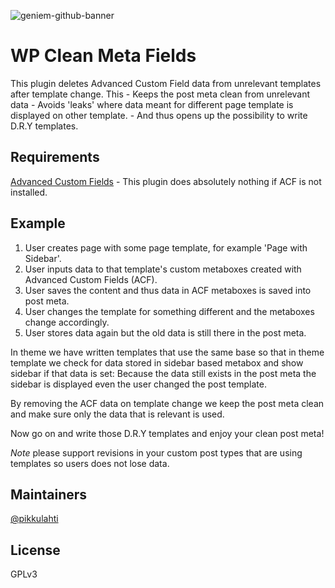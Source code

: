 ![geniem-github-banner](https://cloud.githubusercontent.com/assets/5691777/14319886/9ae46166-fc1b-11e5-9630-d60aa3dc4f9e.png)

# WP Clean Meta Fields

This plugin deletes Advanced Custom Field data from unrelevant templates after template change.
This
    - Keeps the post meta clean from unrelevant data
    - Avoids 'leaks' where data meant for different page template is displayed on other template.
    - And thus opens up the possibility to write D.R.Y templates.

## Requirements
[Advanced Custom Fields](https://advancedcustomfields.com) - This plugin does absolutely nothing if ACF is not installed.

## Example
1. User creates page with some page template, for example 'Page with Sidebar'.
2. User inputs data to that template's custom metaboxes created with Advanced Custom Fields (ACF).
3. User saves the content and thus data in ACF metaboxes is saved into post meta.
4. User changes the template for something different and the metaboxes change accordingly.
5. User stores data again but the old data is still there in the post meta.

In theme we have written templates that use the same base so that in theme template we check for data stored in sidebar based metabox and show sidebar if that data is set: Because the data still exists in the post meta the sidebar is displayed even the user changed the post template.

By removing the ACF data on template change we keep the post meta clean and make sure only the data that is relevant is used.

Now go on and write those D.R.Y templates and enjoy your clean post meta!

*Note* please support revisions in your custom post types that are using templates so users does not lose data.

## Maintainers

[@pikkulahti](https://github.com/pikkulahti)

## License

GPLv3
